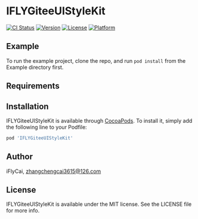 # IFLYGiteeUIStyleKit

[![CI Status](https://img.shields.io/travis/iFlyCai/IFLYGiteeUIStyleKit.svg?style=flat)](https://travis-ci.org/iFlyCai/IFLYGiteeUIStyleKit)
[![Version](https://img.shields.io/cocoapods/v/IFLYGiteeUIStyleKit.svg?style=flat)](https://cocoapods.org/pods/IFLYGiteeUIStyleKit)
[![License](https://img.shields.io/cocoapods/l/IFLYGiteeUIStyleKit.svg?style=flat)](https://cocoapods.org/pods/IFLYGiteeUIStyleKit)
[![Platform](https://img.shields.io/cocoapods/p/IFLYGiteeUIStyleKit.svg?style=flat)](https://cocoapods.org/pods/IFLYGiteeUIStyleKit)

## Example

To run the example project, clone the repo, and run `pod install` from the Example directory first.

## Requirements

## Installation

IFLYGiteeUIStyleKit is available through [CocoaPods](https://cocoapods.org). To install
it, simply add the following line to your Podfile:

```ruby
pod 'IFLYGiteeUIStyleKit'
```

## Author

iFlyCai, zhangchengcai3615@126.com

## License

IFLYGiteeUIStyleKit is available under the MIT license. See the LICENSE file for more info.
